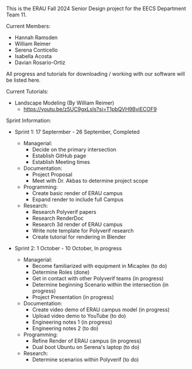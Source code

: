 This is the ERAU Fall 2024 Senior Design project for the EECS Department Team 11. 

Current Members:
- Hannah Ramsden
- William Reimer
- Serena Conticello
- Isabella Acosta
- Davian Rosario-Ortiz

All progress and tutorials for downloading / working with our software will be listed here.

Current Tutorials:
- Landscape Modeling (By William Reimer)
  - https://youtu.be/z5UC9gxLsIs?si=T1pbQVH9BviECOF9

Sprint Information:
- Sprint 1: 17 Septermber - 26 September, Completed
  - Managerial:
    - Decide on the primary intersection
    - Establish GitHub page
    - Establish Meeting times
  - Documentation:
    - Project Proposal
    - Meet with Dr. Akbas to determine project scope
  - Programming:
    - Create basic render of ERAU campus
    - Expand render to include full Campus
  - Research:
    - Research Polyverif papers
    - Research RenderDoc
    - Research 3d render of ERAU campus
    - Write note template for Polyverif research
    - Create tutorial for rendering in Blender
   
- Sprint 2: 1 October - 10 October, In progress
  - Managerial:
    - Become familiarized with equipment in Micaplex (to do)
    - Determine Roles (done)
    - Get in contact with other Polyverif teams (in progress)
    - Determine beginning Scenario within the intersection (in progress)
    - Project Presentation (in progress)
  - Documentation:
    - Create video demo of ERAU campus model (in progress)
    - Upload video demo to YouTube (to do) 
    - Engineering notes 1 (in progress)
    - Engineering notes 2 (to do)
  - Programming:
    - Refine Render of ERAU campus (in progress)
    - Dual boot Ubuntu on Serena's laptop (to do)
  - Research:
    - Determine scenarios within Polyverif (to do)
  
